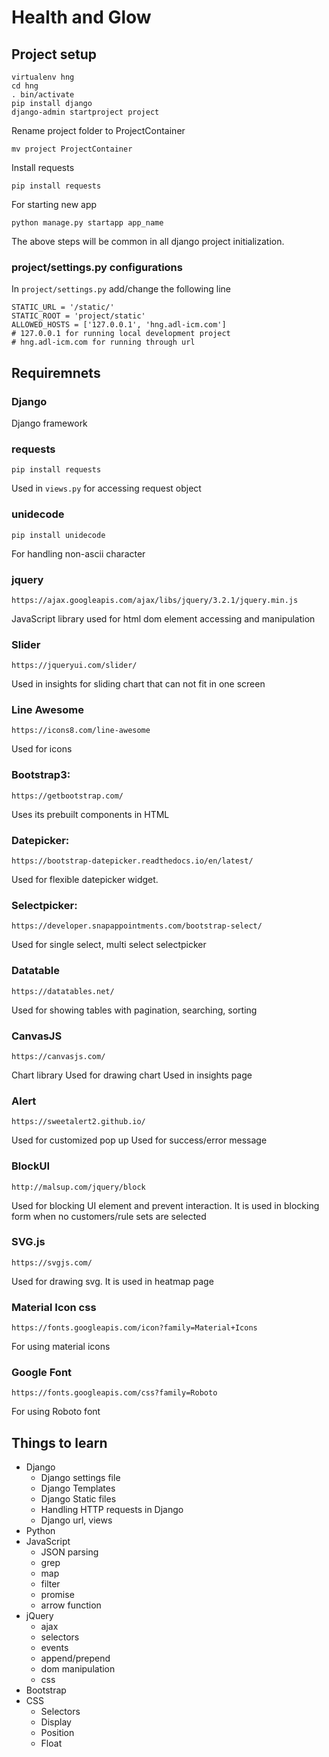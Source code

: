 # Health and Glow

## Project setup

    virtualenv hng
    cd hng
    . bin/activate
    pip install django
    django-admin startproject project
Rename project folder to ProjectContainer

    mv project ProjectContainer

Install requests

    pip install requests
For starting new app

    python manage.py startapp app_name
 The above steps will be common in all django project initialization.

### project/settings.py configurations

In `project/settings.py` add/change the following line

    STATIC_URL = '/static/'
    STATIC_ROOT = 'project/static'
    ALLOWED_HOSTS = ['127.0.0.1', 'hng.adl-icm.com'] 
    # 127.0.0.1 for running local development project
    # hng.adl-icm.com for running through url

## Requiremnets
### Django
Django framework

### requests
	

    pip install requests
Used in `views.py` for accessing request object

### unidecode
	pip install unidecode
For handling non-ascii character

###  jquery
	https://ajax.googleapis.com/ajax/libs/jquery/3.2.1/jquery.min.js
JavaScript library used for html dom element accessing and manipulation

### Slider
	https://jqueryui.com/slider/
Used in insights for sliding chart that can not fit in one screen

### Line Awesome
	https://icons8.com/line-awesome
Used for icons

### Bootstrap3:
	https://getbootstrap.com/
Uses its prebuilt components in HTML

### Datepicker:
	https://bootstrap-datepicker.readthedocs.io/en/latest/
Used for flexible datepicker widget.

### Selectpicker:
	https://developer.snapappointments.com/bootstrap-select/
Used for single select, multi select selectpicker

### Datatable
	https://datatables.net/
Used for showing tables with pagination, searching, sorting

### CanvasJS
	https://canvasjs.com/
Chart library
Used for drawing chart
Used in insights page

### Alert
	https://sweetalert2.github.io/
Used for customized pop up
Used for success/error message

### BlockUI
	http://malsup.com/jquery/block
Used for blocking UI element and prevent interaction.
It is used in blocking form when no customers/rule sets are selected


### SVG.js
	https://svgjs.com/
Used for drawing svg. 
It is used in heatmap page

### Material Icon css
	https://fonts.googleapis.com/icon?family=Material+Icons
For using material icons

### Google Font
	https://fonts.googleapis.com/css?family=Roboto
For using Roboto font

## Things to learn
- Django
	- Django settings file
	- Django Templates
	- Django Static files 
	- Handling HTTP requests in Django
	- Django url, views
- Python
- JavaScript
	- JSON parsing
	- grep
	- map
	- filter		
	- promise
	- arrow function
- jQuery
	- ajax
	- selectors
	- events
	- append/prepend
	- dom manipulation
	- css
- Bootstrap
- CSS
	- Selectors
	- Display
	- Position
	- Float

 


  
